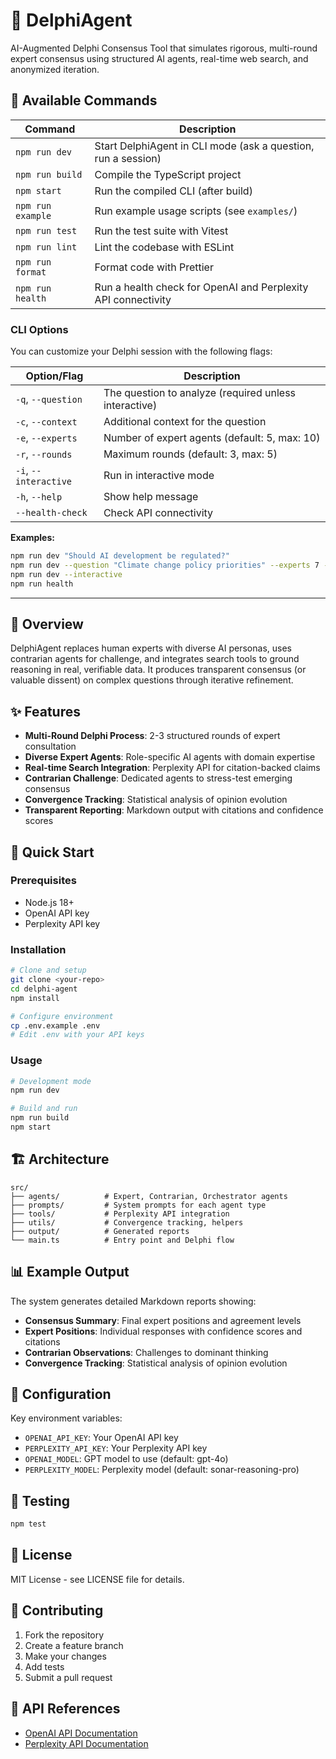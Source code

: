 # 🧠 DelphiAgent

AI-Augmented Delphi Consensus Tool that simulates rigorous, multi-round expert consensus using structured AI agents, real-time web search, and anonymized iteration.

## 🚦 Available Commands

| Command                | Description                                                      |
|------------------------|------------------------------------------------------------------|
| `npm run dev`          | Start DelphiAgent in CLI mode (ask a question, run a session)     |
| `npm run build`        | Compile the TypeScript project                                   |
| `npm start`            | Run the compiled CLI (after build)                               |
| `npm run example`      | Run example usage scripts (see `examples/`)                      |
| `npm run test`         | Run the test suite with Vitest                                   |
| `npm run lint`         | Lint the codebase with ESLint                                    |
| `npm run format`       | Format code with Prettier                                        |
| `npm run health`       | Run a health check for OpenAI and Perplexity API connectivity    |

### CLI Options

You can customize your Delphi session with the following flags:

| Option/Flag                | Description                                      |
|----------------------------|--------------------------------------------------|
| `-q`, `--question`         | The question to analyze (required unless interactive) |
| `-c`, `--context`          | Additional context for the question              |
| `-e`, `--experts`          | Number of expert agents (default: 5, max: 10)    |
| `-r`, `--rounds`           | Maximum rounds (default: 3, max: 5)              |
| `-i`, `--interactive`      | Run in interactive mode                         |
| `-h`, `--help`             | Show help message                               |
| `--health-check`           | Check API connectivity                          |

**Examples:**

```bash
npm run dev "Should AI development be regulated?"
npm run dev --question "Climate change policy priorities" --experts 7 --rounds 3
npm run dev --interactive
npm run health
```

---

## 🎯 Overview

DelphiAgent replaces human experts with diverse AI personas, uses contrarian agents for challenge, and integrates search tools to ground reasoning in real, verifiable data. It produces transparent consensus (or valuable dissent) on complex questions through iterative refinement.

## ✨ Features

- **Multi-Round Delphi Process**: 2-3 structured rounds of expert consultation
- **Diverse Expert Agents**: Role-specific AI agents with domain expertise
- **Real-time Search Integration**: Perplexity API for citation-backed claims
- **Contrarian Challenge**: Dedicated agents to stress-test emerging consensus
- **Convergence Tracking**: Statistical analysis of opinion evolution
- **Transparent Reporting**: Markdown output with citations and confidence scores

## 🚀 Quick Start

### Prerequisites

- Node.js 18+ 
- OpenAI API key
- Perplexity API key

### Installation

```bash
# Clone and setup
git clone <your-repo>
cd delphi-agent
npm install

# Configure environment
cp .env.example .env
# Edit .env with your API keys
```

### Usage

```bash
# Development mode
npm run dev

# Build and run
npm run build
npm start
```

## 🏗️ Architecture

```
src/
├── agents/          # Expert, Contrarian, Orchestrator agents
├── prompts/         # System prompts for each agent type
├── tools/           # Perplexity API integration
├── utils/           # Convergence tracking, helpers
├── output/          # Generated reports
└── main.ts          # Entry point and Delphi flow
```

## 📊 Example Output

The system generates detailed Markdown reports showing:

- **Consensus Summary**: Final expert positions and agreement levels
- **Expert Positions**: Individual responses with confidence scores and citations
- **Contrarian Observations**: Challenges to dominant thinking
- **Convergence Tracking**: Statistical analysis of opinion evolution

## 🔧 Configuration

Key environment variables:

- `OPENAI_API_KEY`: Your OpenAI API key
- `PERPLEXITY_API_KEY`: Your Perplexity API key  
- `OPENAI_MODEL`: GPT model to use (default: gpt-4o)
- `PERPLEXITY_MODEL`: Perplexity model (default: sonar-reasoning-pro)

## 🧪 Testing

```bash
npm test
```

## 📝 License

MIT License - see LICENSE file for details.

## 🤝 Contributing

1. Fork the repository
2. Create a feature branch
3. Make your changes
4. Add tests
5. Submit a pull request

## 🔗 API References

- [OpenAI API Documentation](https://platform.openai.com/docs)
- [Perplexity API Documentation](https://docs.perplexity.ai) 